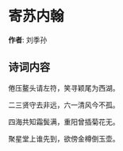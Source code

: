 # 寄苏内翰

**作者**: 刘季孙

## 诗词内容

倦压鳌头请左符，笑寻颖尾为西湖。

二三贤守去非远，六一清风今不孤。

四海共知霜鬓满，重阳曾插菊花无。

聚星堂上谁先到，欲傍金樽倒玉壶。

